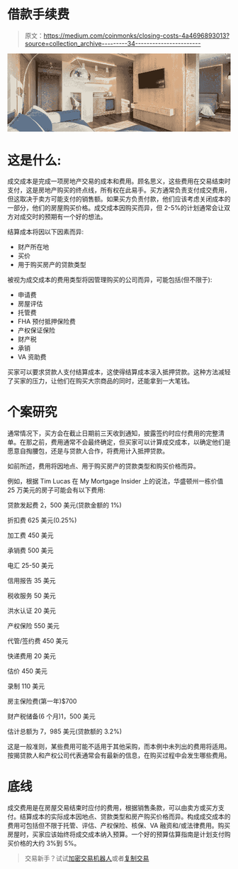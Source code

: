 # 借款手续费

> 原文：<https://medium.com/coinmonks/closing-costs-4a4696893013?source=collection_archive---------34----------------------->

![](img/dc8a3af34e0784b4df5b87e0acc5636c.png)

# 这是什么:

成交成本是完成一项房地产交易的成本和费用。顾名思义，这些费用在交易结束时支付，这是房地产购买的终点线，所有权在此易手。买方通常负责支付成交费用，但这取决于卖方可能支付的销售额。如果买方负责付款，他们应该考虑关闭成本的一部分，他们的房屋购买价格。成交成本因购买而异，但 2-5%的计划通常会让双方对成交时的预期有一个好的想法。

结算成本将因以下因素而异:

*   财产所在地
*   买价
*   用于购买房产的贷款类型

被视为成交成本的费用类型将因管理购买的公司而异，可能包括(但不限于):

*   申请费
*   房屋评估
*   托管费
*   FHA 预付抵押保险费
*   产权保证保险
*   财产税
*   承销
*   VA 资助费

买家可以要求贷款人支付结算成本，这使得结算成本滚入抵押贷款。这种方法减轻了买家的压力，让他们在购买大宗商品的同时，还能拿到一大笔钱。

# 个案研究

通常情况下，买方会在截止日期前三天收到通知，披露签约时应付费用的完整清单。在那之前，费用通常不会最终确定，但买家可以计算成交成本，以确定他们是愿意自掏腰包，还是与贷款人合作，将费用计入抵押贷款。

如前所述，费用将因地点、用于购买房产的贷款类型和购买价格而异。

例如，根据 Tim Lucas 在 My Mortgage Insider 上的说法，华盛顿州一栋价值 25 万美元的房子可能会有以下费用:

贷款发起费 2，500 美元(贷款金额的 1%)

折扣费 625 美元(0.25%)

加工费 450 美元

承销费 500 美元

电汇 25-50 美元

信用报告 35 美元

税收服务 50 美元

洪水认证 20 美元

产权保险 550 美元

代管/签约费 450 美元

快递费用 20 美元

估价 450 美元

录制 110 美元

房主保险费(第一年)$700

财产税储备(6 个月)1，500 美元

估计总额为 7，985 美元(贷款额的 3.2%)

这是一般准则，某些费用可能不适用于其他采购，而本例中未列出的费用将适用。按揭贷款人和产权公司代表通常会有最新的信息，在购买过程中会发生哪些费用。

# 底线

成交费用是在房屋交易结束时应付的费用，根据销售条款，可以由卖方或买方支付。结算成本的实际成本因地点、贷款类型和房产购买价格而异。构成成交成本的费用可包括但不限于托管、评估、产权保险、核保、VA 融资和/或法律费用。购买房屋时，买家应该始终将成交成本纳入预算。一个好的预算估算指南是计划支付购买价格的大约 3%到 5%。

> 交易新手？试试[加密交易机器人](/coinmonks/crypto-trading-bot-c2ffce8acb2a)或者[复制交易](/coinmonks/top-10-crypto-copy-trading-platforms-for-beginners-d0c37c7d698c)